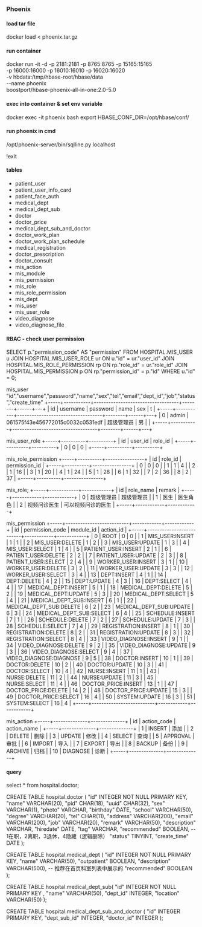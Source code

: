 ### Phoenix

#### load tar file
docker load < phoenix.tar.gz

#### run container
docker run -it -d -p 2181:2181 -p 8765:8765 -p 15165:15165 \
-p 16000:16000 -p 16010:16010 -p 16020:16020 \
-v hbdata:/tmp/hbase-root/hbase/data \
--name phoenix \
boostport/hbase-phoenix-all-in-one:2.0-5.0

#### exec into container & set env variable
docker exec -it phoenix bash
export HBASE_CONF_DIR=/opt/hbase/conf/

#### run phoenix in cmd
/opt/phoenix-server/bin/sqlline.py localhost

!exit

#### tables
- patient_user
- patient_user_info_card
- patient_face_auth
- medical_dept
- medical_dept_sub
- doctor
- doctor_price
- medical_dept_sub_and_doctor
- doctor_work_plan
- doctor_work_plan_schedule
- medical_registration
- doctor_prescription
- doctor_consult
- mis_action
- mis_module
- mis_permission
- mis_role
- mis_role_permission
- mis_dept
- mis_user
- mis_user_role
- video_diagnose
- video_diagnose_file

#### RBAC - check user permission

SELECT p."permission_code" AS "permission"
FROM HOSPITAL.MIS_USER u
JOIN HOSPITAL.MIS_USER_ROLE ur ON u."id" = ur."user_id"
JOIN HOSPITAL.MIS_ROLE_PERMISSION rp ON rp."role_id" = ur."role_id"
JOIN HOSPITAL.MIS_PERMISSION p ON rp."permission_id" = p."id"
WHERE u."id" = 0;


mis_user
"id","username","password","name","sex","tel","email","dept_id","job","status","create_time"
+-----+-----------+-----------------------------------+--------+------+---+
| id  | username  |             password              |  name  | sex  | t |
+-----+-----------+-----------------------------------+--------+------+---+
| 0   | admin     | 061575f43e456772015c0032c0531edf  | 超级管理员  | 男    |   |
+-----+-----------+-----------------------------------+--------+------+---+


mis_user_role
+-----+----------+----------+
| id  | user_id  | role_id  |
+-----+----------+----------+
| 0   | 0        | 0        |
+-----+----------+----------+


mis_role_permission
+-----+----------+----------------+
| id  | role_id  | permission_id  |
+-----+----------+----------------+
| 0   | 0        | 0              |
| 1   | 1        | 4              |
| 2   | 1        | 16             |
| 3   | 1        | 20             |
| 4   | 1        | 24             |
| 5   | 1        | 28             |
| 6   | 1        | 32             |
| 7   | 2        | 36             |
| 8   | 2        | 37             |
+-----+----------+----------------+


mis_role;
+-----+------------+------------+
| id  | role_name  |   remark   |
+-----+------------+------------+
| 0   | 超级管理员      | 超级管理员      |
| 1   | 医生           | 医生角色       |
| 2   | 视频问诊医生     | 可以视频问诊的医生  |
+-----+------------+------------+


mis_permission
+-----+--------------------------+------------+------------+
| id  |     permission_code      | module_id  | action_id  |
+-----+--------------------------+------------+------------+
| 0   | ROOT                     | 0          | 0          |
| 1   | MIS_USER:INSERT          | 1          | 1          |
| 2   | MIS_USER:DELETE          | 1          | 2          |
| 3   | MIS_USER:UPDATE          | 1          | 3          |
| 4   | MIS_USER:SELECT          | 1          | 4          |
| 5   | PATIENT_USER:INSERT      | 2          | 1          |
| 6   | PATIENT_USER:DELETE      | 2          | 2          |
| 7   | PATIENT_USER:UPDATE      | 2          | 3          |
| 8   | PATIENT_USER:SELECT      | 2          | 4          |
| 9   | WORKER_USER:INSERT       | 3          | 1          |
| 10  | WORKER_USER:DELETE       | 3          | 2          |
| 11  | WORKER_USER:UPDATE       | 3          | 3          |
| 12  | WORKER_USER:SELECT       | 3          | 4          |
| 13  | DEPT:INSERT              | 4          | 1          |
| 14  | DEPT:DELETE              | 4          | 2          |
| 15  | DEPT:UPDATE              | 4          | 3          |
| 16  | DEPT:SELECT              | 4          | 4          |
| 17  | MEDICAL_DEPT:INSERT      | 5          | 1          |
| 18  | MEDICAL_DEPT:DELETE      | 5          | 2          |
| 19  | MEDICAL_DEPT:UPDATE      | 5          | 3          |
| 20  | MEDICAL_DEPT:SELECT      | 5          | 4          |
| 21  | MEDICAL_DEPT_SUB:INSERT  | 6          | 1          |
| 22  | MEDICAL_DEPT_SUB:DELETE  | 6          | 2          |
| 23  | MEDICAL_DEPT_SUB:UPDATE  | 6          | 3          |
| 24  | MEDICAL_DEPT_SUB:SELECT  | 6          | 4          |
| 25  | SCHEDULE:INSERT          | 7          | 1          |
| 26  | SCHEDULE:DELETE          | 7          | 2          |
| 27  | SCHEDULE:UPDATE          | 7          | 3          |
| 28  | SCHEDULE:SELECT          | 7          | 4          |
| 29  | REGISTRATION:INSERT      | 8          | 1          |
| 30  | REGISTRATION:DELETE      | 8          | 2          |
| 31  | REGISTRATION:UPDATE      | 8          | 3          |
| 32  | REGISTRATION:SELECT      | 8          | 4          |
| 33  | VIDEO_DIAGNOSE:INSERT    | 9          | 1          |
| 34  | VIDEO_DIAGNOSE:DELETE    | 9          | 2          |
| 35  | VIDEO_DIAGNOSE:UPDATE    | 9          | 3          |
| 36  | VIDEO_DIAGNOSE:SELECT    | 9          | 4          |
| 37  | VIDEO_DIAGNOSE:DIAGNOSE  | 9          | 5          |
| 38  | DOCTOR:INSERT            | 10         | 1          |
| 39  | DOCTOR:DELETE            | 10         | 2          |
| 40  | DOCTOR:UPDATE            | 10         | 3          |
| 41  | DOCTOR:SELECT            | 10         | 4          |
| 42  | NURSE:INSERT             | 11         | 1          |
| 43  | NURSE:DELETE             | 11         | 2          |
| 44  | NURSE:UPDATE             | 11         | 3          |
| 45  | NURSE:SELECT             | 11         | 4          |
| 46  | DOCTOR_PRICE:INSERT      | 13         | 1          |
| 47  | DOCTOR_PRICE:DELETE      | 14         | 2          |
| 48  | DOCTOR_PRICE:UPDATE      | 15         | 3          |
| 49  | DOCTOR_PRICE:SELECT      | 16         | 4          |
| 50  | SYSTEM:UPDATE            | 16         | 3          |
| 51  | SYSTEM:SELECT            | 16         | 4          |
+-----+--------------------------+------------+------------+


mis_action
+-----+--------------+--------------+
| id  | action_code  | action_name  |
+-----+--------------+--------------+
| 1   | INSERT       | 添加           |
| 2   | DELETE       | 删除           |
| 3   | UPDATE       | 修改           |
| 4   | SELECT       | 查询           |
| 5   | APPROVAL     | 审批           |
| 6   | IMPORT       | 导入           |
| 7   | EXPORT       | 导出           |
| 8   | BACKUP       | 备份           |
| 9   | ARCHIVE      | 归档           |
| 10  | DIAGNOSE     | 诊断           |
+-----+--------------+--------------+


#### query

select * from hospital.doctor;


CREATE TABLE hospital.doctor
(
    "id"          INTEGER NOT NULL PRIMARY KEY,
    "name"        VARCHAR(20),
    "pid"         CHAR(18),
    "uuid"        CHAR(32),
    "sex"         VARCHAR(1),
    "photo"       VARCHAR,
    "birthday"    DATE,
    "school"      VARCHAR(50),
    "degree"      VARCHAR(20),
    "tel"         CHAR(11),
    "address"     VARCHAR(200),
    "email"       VARCHAR(200),
    "job"         VARCHAR(20),
    "remark"      VARCHAR(50),
    "description" VARCHAR,
    "hiredate"    DATE,
    "tag"         VARCHAR,
    "recommended" BOOLEAN,
    -- 1在职，2离职，3退休，4隐藏（逻辑删除）
    "status" TINYINT,
    "create_time" DATE
);

CREATE TABLE hospital.medical_dept
(
    "id"          INTEGER NOT NULL PRIMARY KEY,
    "name"        VARCHAR(50),
    "outpatient"  BOOLEAN,
    "description" VARCHAR(500),
    --     推荐在首页科室列表中展示的
    "recommended" BOOLEAN
);

CREATE TABLE hospital.medical_dept_sub(
  "id" INTEGER NOT NULL PRIMARY KEY ,
  "name" VARCHAR(50),
  "dept_id" INTEGER,
  "location" VARCHAR(50)
);

CREATE TABLE hospital.medical_dept_sub_and_doctor
(
    "id"        INTEGER PRIMARY KEY,
    "dept_sub_id"   INTEGER,
    "doctor_id" INTEGER
);